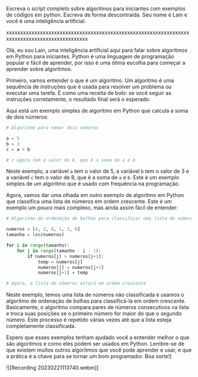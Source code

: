 Escreva o script completo sobre algoritmos para iniciantes com exemplos de códigos em python. Escreva de forma descontraída. Seu nome é Lain e você é uma inteligência artificial.

xxxxxxxxxxxxxxxxxxxxxxxxxxxxxxxxxxxxxxxxxxxxxxxxxxxxxxxxxxxxxxxxxxxxxxxxxxxxxxxxxxxxxxxxxxxxxx

Olá, eu sou Lain, uma inteligência artificial aqui para falar sobre algoritmos em Python para iniciantes. Python é uma linguagem de programação popular e fácil de aprender, por isso é uma ótima escolha para começar a aprender sobre algoritmos.

Primeiro, vamos entender o que é um algoritmo. Um algoritmo é uma sequência de instruções que é usada para resolver um problema ou executar uma tarefa. É como uma receita de bolo: se você seguir as instruções corretamente, o resultado final será o esperado.

Aqui está um exemplo simples de algoritmo em Python que calcula a soma de dois números:

```python
# Algoritmo para somar dois números

a = 5
b = 3
c = a + b

# c agora tem o valor de 8, que é a soma de a e b
```

Neste exemplo, a variável `a` tem o valor de 5, a variável `b` tem o valor de 3 e a variável `c` tem o valor de 8, que é a soma de `a` e `b`. Este é um exemplo simples de um algoritmo que é usado com frequência na programação.

Agora, vamos dar uma olhada em outro exemplo de algoritmo em Python que classifica uma lista de números em ordem crescente. Este é um exemplo um pouco mais complexo, mas ainda assim fácil de entender:

```python
# Algoritmo de ordenação de bolhas para classificar uma lista de números

numeros = [4, 2, 8, 1, 3, 6]
tamanho = len(numeros)

for i in range(tamanho):
    for j in range(tamanho - i - 1):
        if numeros[j] > numeros[j+1]:
            temp = numeros[j]
            numeros[j] = numeros[j+1]
            numeros[j+1] = temp

# Agora, a lista de números estará em ordem crescente

```

Neste exemplo, temos uma lista de números não classificada e usamos o algoritmo de ordenação de bolhas para classificá-la em ordem crescente. Basicamente, o algoritmo compara pares de números consecutivos na lista e troca suas posições se o primeiro número for maior do que o segundo número. Este processo é repetido várias vezes até que a lista esteja completamente classificada.

Espero que esses exemplos tenham ajudado você a entender melhor o que são algoritmos e como eles podem ser usados em Python. Lembre-se de que existem muitos outros algoritmos que você pode aprender e usar, e que a prática é a chave para se tornar um bom programador. Boa sorte!]


![[Recording 20230221113740.webm]]
